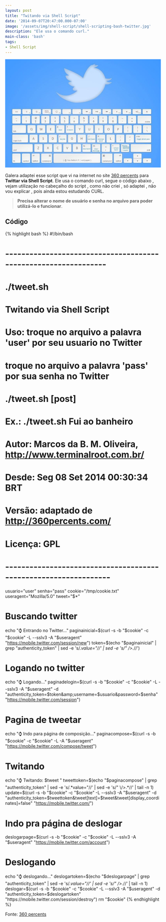 ```yaml
---
layout: post
title: "Twitando via Shell Script"
date: '2014-09-07T20:47:00.000-07:00'
image: '/assets/img/shell-script/shell-scripting-bash-twitter.jpg'
description: "Ele usa o comando curl."
main-class: 'bash'
tags:
- Shell Script
---
```


![Twitando via Shell Script](/assets/img/shell-script/shell-scripting-bash-twitter.jpg "Twitando via Shell Script")

Galera adaptei esse script que vi na internet no site [360 percents](http://360percents.com/) para __Twittar via Shell Script__. Ele usa o comando curl, segue o código abaixo , vejam utilização no cabeçalho do script , como não criei , só adaptei , não vou explicar , pois ainda estou estudando CURL. 

> __Precisa alterar o nome de usuário e senha no arquivo para poder utilizá-lo e funcionar__.


## Código
{% highlight bash %}
#!/bin/bash
# ---------------------------------------------------------------
# ./tweet.sh
#
# Twitando via Shell Script
#
# Uso: troque no arquivo a palavra 'user' por seu usuario no Twitter
#   troque no arquivo a palavra 'pass' por sua senha no Twitter
# ./tweet.sh [post]
#
# Ex.: ./tweet.sh Fui ao banheiro
#
# Autor: Marcos da B. M. Oliveira, http://www.terminalroot.com.br/
# Desde: Seg 08 Set 2014 00:30:34 BRT
# Versão: adaptado de http://360percents.com/
# Licença: GPL
# ----------------------------------------------------------------
usuario="user"
senha="pass"
cookie="/tmp/cookie.txt"
useragent="Mozilla/5.0"
tweet="$*"
# Buscando twitter
echo "⌚ Entrando no Twitter..."
paginainicial=$(curl -s -b "$cookie" -c "$cookie" -L --sslv3 -A "$useragent" "https://mobile.twitter.com/session/new")
token=$(echo "$paginainicial" | grep "authenticity_token" | sed -e 's/.*value="//' | sed -e 's/" \/>.*//')
# Logando no twitter
echo "⌚ Logando..."
paginadelogin=$(curl -s -b "$cookie" -c "$cookie" -L --sslv3 -A "$useragent" -d "authenticity_token=$token&amp;username=$usuario&amp;password=$senha" "https://mobile.twitter.com/session")
# Pagina de tweetar
echo "⌚ Indo para página de composição..."
paginacompose=$(curl -s -b "$cookie" -c "$cookie" -L -A "$useragent" "https://mobile.twitter.com/compose/tweet")
# Twitando
echo "⌚ Twitando: $tweet "
tweettoken=$(echo "$paginacompose" | grep "authenticity_token" | sed -e 's/.*value="//' | sed -e 's/" \/>.*//' | tail -n 1)
update=$(curl -s -b "$cookie" -c "$cookie" -L --sslv3 -A "$useragent" -d "authenticity_token=$tweettoken&amp;tweet[text]=$tweet&amp;tweet[display_coordinates]=false" "https://mobile.twitter.com/")
# Indo pra página de deslogar
deslogarpage=$(curl -s -b "$cookie" -c "$cookie" -L --sslv3 -A "$useragent" "https://mobile.twitter.com/account")
# Deslogando
echo "⌚ deslogando..."
deslogartoken=$(echo "$deslogarpage" | grep "authenticity_token" | sed -e 's/.*value="//' | sed -e 's/" \/>.*//' | tail -n 1)
deslogar=$(curl -s -b "$cookie" -c "$cookie" -L --sslv3 -A "$useragent" -d "authenticity_token=$deslogartoken" "https://mobile.twitter.com/session/destroy")
rm "$cookie"
{% endhighlight %}

Fonte: [360 percents](http://360percents.com/[)

<script async src="https://pagead2.googlesyndication.com/pagead/js/adsbygoogle.js"></script>

<!-- Informat -->
<ins class="adsbygoogle"
 style="display:block"
 data-ad-client="ca-pub-2838251107855362"
 data-ad-slot="2327980059"
 data-ad-format="auto"
 data-full-width-responsive="true"></ins>

<script>
(adsbygoogle = window.adsbygoogle || []).push({});
</script>

